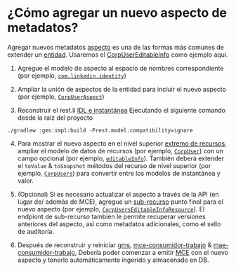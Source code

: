 # ¿Cómo agregar un nuevo aspecto de metadatos?

Agregar nuevos metadatos [aspecto](../what/aspect.md) es una de las formas más comunes de extender un [entidad](../what/entity.md).
Usaremos el [CorpUserEditableInfo](https://github.com/datahub-project/datahub/blob/master/metadata-models/src/main/pegasus/com/linkedin/identity/CorpUserEditableInfo.pdl) como ejemplo aquí.

1.  Agregue el modelo de aspecto al espacio de nombres correspondiente (por ejemplo, [`com.linkedin.identity`](https://github.com/datahub-project/datahub/tree/master/metadata-models/src/main/pegasus/com/linkedin/identity))

2.  Ampliar la unión de aspectos de la entidad para incluir el nuevo aspecto (por ejemplo, [`CorpUserAspect`](https://github.com/datahub-project/datahub/blob/master/metadata-models/src/main/pegasus/com/linkedin/metadata/aspect/CorpUserAspect.pdl))

3.  Reconstruir el rest.li [IDL e instantánea](https://linkedin.github.io/rest.li/modeling/compatibility_check) Ejecutando el siguiente comando desde la raíz del proyecto

<!---->

    ./gradlew :gms:impl:build -Prest.model.compatibility=ignore

4.  Para mostrar el nuevo aspecto en el nivel superior [extremo de recursos](https://linkedin.github.io/rest.li/user_guide/restli_server#writing-resources), ampliar el modelo de datos de recursos (por ejemplo, [`CorpUser`](https://github.com/datahub-project/datahub/blob/master/gms/api/src/main/pegasus/com/linkedin/identity/CorpUser.pdl)) con un campo opcional (por ejemplo, [`editableInfo`](https://github.com/datahub-project/datahub/blob/master/gms/api/src/main/pegasus/com/linkedin/identity/CorpUser.pdl#L21)). También deberá extender el `toValue` & `toSnapshot` métodos del recurso de nivel superior (por ejemplo, [`CorpUsers`](https://github.com/datahub-project/datahub/blob/master/gms/impl/src/main/java/com/linkedin/metadata/resources/identity/CorpUsers.java)) para convertir entre los modelos de instantánea y valor.

5.  (Opcional) Si es necesario actualizar el aspecto a través de la API (en lugar de/ además de MCE), agregue un [sub-recurso](https://linkedin.github.io/rest.li/user_guide/restli_server#sub-resources) punto final para el nuevo aspecto (por ejemplo, [`CorpUsersEditableInfoResource`](https://github.com/datahub-project/datahub/blob/master/gms/impl/src/main/java/com/linkedin/metadata/resources/identity/CorpUsersEditableInfoResource.java)). El endpiont de sub-recurso también le permite recuperar versiones anteriores del aspecto, así como metadatos adicionales, como el sello de auditoría.

6.  Después de reconstruir y reiniciar [gms](https://github.com/datahub-project/datahub/tree/master/gms), [mce-consumidor-trabajo](https://github.com/datahub-project/datahub/tree/master/metadata-jobs/mce-consumer-job) & [mae-consumidor-trabajo](https://github.com/datahub-project/datahub/tree/master/metadata-jobs/mae-consumer-job),
    Debería poder comenzar a emitir [MCE](../what/mxe.md) con el nuevo aspecto y tenerlo automáticamente ingerido y almacenado en DB.
